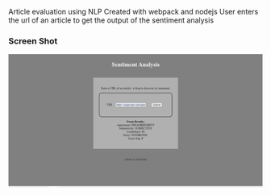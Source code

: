 Article evaluation using NLP
Created with webpack and nodejs
User enters the url of an article to get the output of the sentiment analysis

### Screen Shot

![Main Page](https://github.com/Abdallah-Youssef/Sentiment-Analysis-on-Articles-/blob/main/screenshots/main.png?raw=true)

